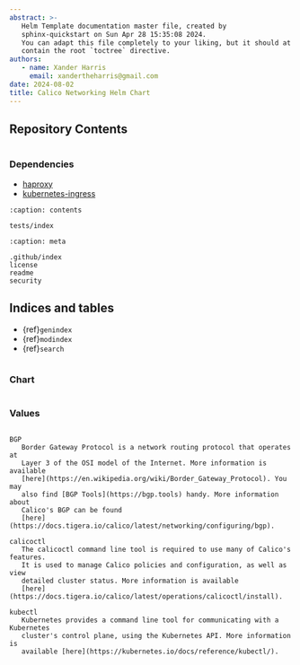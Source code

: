 ```yaml
---
abstract: >-
   Helm Template documentation master file, created by
   sphinx-quickstart on Sun Apr 28 15:35:08 2024.
   You can adapt this file completely to your liking, but it should at least
   contain the root `toctree` directive.
authors:
   - name: Xander Harris
     email: xandertheharris@gmail.com
date: 2024-08-02
title: Calico Networking Helm Chart
---
```


## Repository Contents

```{contents}
```

### Dependencies

- [haproxy](https://artifacthub.io/packages/helm/haproxytech/haproxy)
- [kubernetes-ingress](https://artifacthub.io/packages/helm/haproxytech/kubernetes-ingress)

```{toctree}
:caption: contents

tests/index
```

```{toctree}
:caption: meta

.github/index
license
readme
security
```

## Indices and tables

* {ref}`genindex`
* {ref}`modindex`
* {ref}`search`

```{include} readme.md
```

### Chart

```{autoyaml} Chart.yaml
```

### Values

```{autoyaml} values.yaml
```

```{glossary}
BGP
   Border Gateway Protocol is a network routing protocol that operates at
   Layer 3 of the OSI model of the Internet. More information is available
   [here](https://en.wikipedia.org/wiki/Border_Gateway_Protocol). You may
   also find [BGP Tools](https://bgp.tools) handy. More information about
   Calico's BGP can be found
   [here](https://docs.tigera.io/calico/latest/networking/configuring/bgp).

calicoctl
   The calicoctl command line tool is required to use many of Calico's features.
   It is used to manage Calico policies and configuration, as well as view
   detailed cluster status. More information is available
   [here](https://docs.tigera.io/calico/latest/operations/calicoctl/install).

kubectl
   Kubernetes provides a command line tool for communicating with a Kubernetes
   cluster's control plane, using the Kubernetes API. More information is
   available [here](https://kubernetes.io/docs/reference/kubectl/).
```

```{sectionauthor} Xander Harris <xandertheharris@gmail.com>
```
